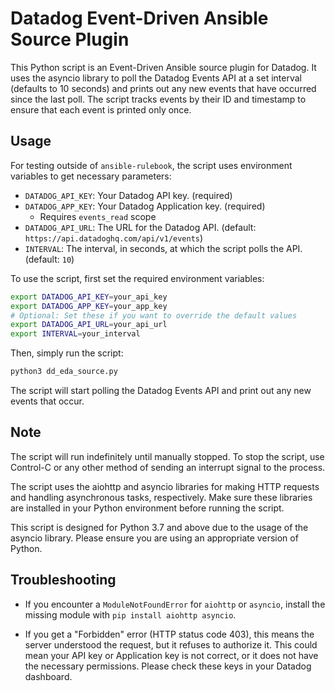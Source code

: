 # Datadog Event-Driven Ansible Source Plugin

This Python script is an Event-Driven Ansible source plugin for Datadog. It uses the asyncio library to poll the Datadog Events API at a set interval (defaults to 10 seconds) and prints out any new events that have occurred since the last poll. The script tracks events by their ID and timestamp to ensure that each event is printed only once.

## Usage

For testing outside of `ansible-rulebook`, the script uses environment variables to get necessary parameters:

- `DATADOG_API_KEY`: Your Datadog API key. (required)
- `DATADOG_APP_KEY`: Your Datadog Application key. (required)
  - Requires `events_read` scope
- `DATADOG_API_URL`: The URL for the Datadog API. (default: `https://api.datadoghq.com/api/v1/events`)
- `INTERVAL`: The interval, in seconds, at which the script polls the API. (default: `10`)

To use the script, first set the required environment variables:

```bash
export DATADOG_API_KEY=your_api_key
export DATADOG_APP_KEY=your_app_key
# Optional: Set these if you want to override the default values
export DATADOG_API_URL=your_api_url
export INTERVAL=your_interval
```

Then, simply run the script:

```bash
python3 dd_eda_source.py
```

The script will start polling the Datadog Events API and print out any new events that occur.

## Note

The script will run indefinitely until manually stopped. To stop the script, use Control-C or any other method of sending an interrupt signal to the process.

The script uses the aiohttp and asyncio libraries for making HTTP requests and handling asynchronous tasks, respectively. Make sure these libraries are installed in your Python environment before running the script.

This script is designed for Python 3.7 and above due to the usage of the asyncio library. Please ensure you are using an appropriate version of Python.

## Troubleshooting

- If you encounter a `ModuleNotFoundError` for `aiohttp` or `asyncio`, install the missing module with `pip install aiohttp asyncio`.

- If you get a "Forbidden" error (HTTP status code 403), this means the server understood the request, but it refuses to authorize it. This could mean your API key or Application key is not correct, or it does not have the necessary permissions. Please check these keys in your Datadog dashboard.
